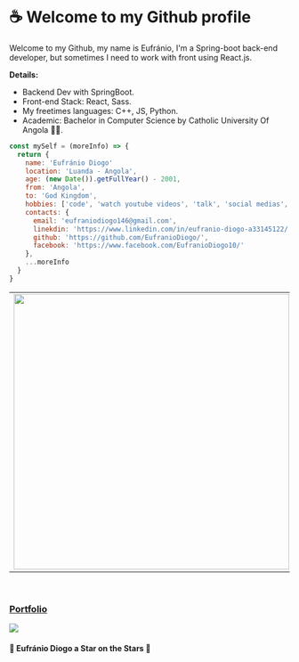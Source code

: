 # :coffee: Welcome to my Github profile

Welcome to my Github, my name is Eufránio, I'm a Spring-boot back-end developer, but sometimes I need to work with front using React.js.

**Details:**
  - Backend Dev with SpringBoot.
  - Front-end Stack: React, Sass.
  - My freetimes languages: C++, JS, Python.
  - Academic: Bachelor in Computer Science by Catholic University Of Angola 🧑‍🎓.
 

```js
const mySelf = (moreInfo) => {
  return {
    name: 'Eufránio Diogo'
    location: 'Luanda - Angola',
    age: (new Date()).getFullYear() - 2001,
    from: 'Angola',
    to: 'God Kingdom',
    hobbies: ['code', 'watch youtube videos', 'talk', 'social medias', 'workout'],
    contacts: {
      email: 'eufraniodiogo146@gmail.com',
      linekdin: 'https://www.linkedin.com/in/eufranio-diogo-a33145122/',
      github: 'https://github.com/EufranioDiogo/',
      facebook: 'https://www.facebook.com/EufranioDiogo10/'
    },
    ...moreInfo
  }
}

```


<center>
<table>
    <tr>
      <td>
        <img width="495px" align="left" src="https://github-readme-stats.vercel.app/api?username=EufranioDiogo&theme=buefy"/>
      </td>
      <td>
        <img width="400px" align="left" src="https://github-readme-stats.vercel.app/api/top-langs/?username=EufranioDiogo&layout=compact&theme=buefy" />
      </td>
    </tr>
</table>
</center>

<br/>

<h3 style="color: red;">
    <a align="center" href="https://eufraniodiogo.github.io" target="_blank">Portfolio</a>
</h3>

![](https://komarev.com/ghpvc/?username=EufranioDiogo&color=blue&style=flat)


<h4> 🌟 Eufránio Diogo a Star on the Stars 🌟 </h4>
